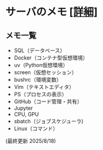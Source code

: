 # サーバのメモ [[詳細]](https://j329nish.github.io/Server-Notes/Server-Notes.html)

## メモ一覧
- SQL（データベース）
- Docker（コンテナ型仮想環境）
- uv（Python仮想環境）
- screen（仮想セッション）
- bushrc（環境変数）
- Vim（テキストエディタ）
- PS（プロセスの表示）
- GitHub（コード管理・共有）
- Jupyter
- CPU, GPU
- sbatch（ジョブスケジューラ)
- Linux（コマンド）

(最終更新 2025/8/18)
